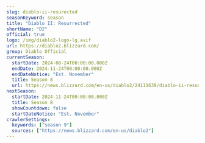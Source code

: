 ```yaml
---
slug: diablo-ii-resurected
seasonKeyword: season
title: "Diablo II: Resurrected"
shortName: "D2"
official: true
logo: /img/diablo2-logo-lg.avif
url: https://diablo2.blizzard.com/
group: Diablo Official
currentSeason:
  startDate: 2024-08-24T00:00:00.000Z
  endDate: 2024-11-24T00:00:00.000Z
  endDateNotice: "Est. November"
  title: Season 8
  url: https://news.blizzard.com/en-us/diablo2/24111638/diablo-ii-resurrected-ladder-season-8-coming-soon
nextSeason:
  startDate: 2024-11-24T00:00:00.000Z
  title: Season 8  
  showCountdown: false
  startDateNotice: "Est. November"
crawlerSettings:
  keywords: ["season 9"]
  sources: ["https://news.blizzard.com/en-us/diablo2"]
---
```

